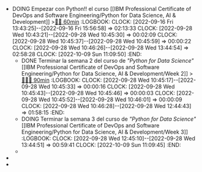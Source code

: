 - DOING Empezar con Python!! el curso [[IBM Professional Certificate of DevOps and Software Engineering/Python for Data Science, AI & Development]] >[🍅🍅 60min](#agenda-pomo://?t=f-1663328612170-1800%2Cf-1663336633730-1800)
  :LOGBOOK:
  CLOCK: [2022-09-16 Fri 13:43:25]--[2022-09-16 Fri 15:56:58] =>  02:13:33
  CLOCK: [2022-09-28 Wed 10:43:21]--[2022-09-28 Wed 10:45:30] =>  00:02:09
  CLOCK: [2022-09-28 Wed 10:45:37]--[2022-09-28 Wed 10:45:59] =>  00:00:22
  CLOCK: [2022-09-28 Wed 10:46:26]--[2022-09-28 Wed 13:44:54] =>  02:58:28
  CLOCK: [2022-10-09 Sun 11:09:50]
  :END:
	- DONE Terminar la semana 2 del curso de *"Python for Data Science"* [[IBM Professional Certificate of DevOps and Software Engineering/Python for Data Science, AI & Development/Week 2]] >[🍅🍅🍅 90min](#agenda-pomo://?t=f-1664354801770-1800%2Cf-1664357442257-1800%2Cf-1664359937158-1800)
	  :LOGBOOK:
	  CLOCK: [2022-09-28 Wed 10:45:17]--[2022-09-28 Wed 10:45:33] =>  00:00:16
	  CLOCK: [2022-09-28 Wed 10:45:43]--[2022-09-28 Wed 10:45:46] =>  00:00:03
	  CLOCK: [2022-09-28 Wed 10:45:52]--[2022-09-28 Wed 10:46:01] =>  00:00:09
	  CLOCK: [2022-09-28 Wed 10:46:28]--[2022-09-28 Wed 12:44:43] =>  01:58:15
	  :END:
	- DOING Terminar la semana 3 del curso de *"Python for Data Science"* [[IBM Professional Certificate of DevOps and Software Engineering/Python for Data Science, AI & Development/Week 3]]
	  :LOGBOOK:
	  CLOCK: [2022-09-28 Wed 12:45:10]--[2022-09-28 Wed 13:44:51] =>  00:59:41
	  CLOCK: [2022-10-09 Sun 11:09:45]
	  :END:
	-
-
-